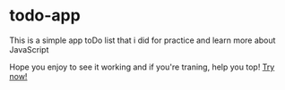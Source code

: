 # todo-app
  This is a simple app toDo list that i did for practice and learn more about JavaScript 
  
  Hope you enjoy to see it working and if you're traning, help you top!
  <a href="https://felpsbr97.github.io/todo-app/">Try now!</a>
